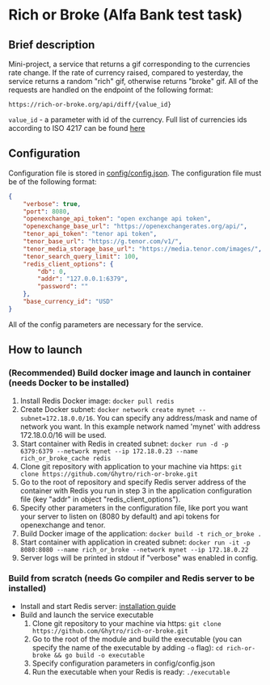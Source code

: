# Rich or Broke (Alfa Bank test task)
## Brief description
Mini-project, a service that returns a gif corresponding to the currencies rate change. If the rate of currency raised, compared to yesterday, the service returns a random "rich" gif, otherwise returns "broke" gif. All of the requests are handled on the endpoint of the following format:

```https://rich-or-broke.org/api/diff/{value_id}```

```value_id``` - a parameter with id of the currency. Full list of currencies ids according to ISO 4217 can be found [here](https://en.wikipedia.org/wiki/ISO_4217#Active_codes)

## Configuration
Configuration file is stored in [config/config.json](https://github.com/Ghytro/rich-or-broke/tree/main/config/config.json). The configuration file must be of the following format:
```json
{
    "verbose": true,
    "port": 8080,
    "openexchange_api_token": "open exchange api token",
    "openexchange_base_url": "https://openexchangerates.org/api/",
    "tenor_api_token": "tenor api token",
    "tenor_base_url": "https://g.tenor.com/v1/",
    "tenor_media_storage_base_url": "https://media.tenor.com/images/",
    "tenor_search_query_limit": 100,
    "redis_client_options": {
        "db": 0,
        "addr": "127.0.0.1:6379",
        "password": ""
    },
    "base_currency_id": "USD"
}
```
All of the config parameters are necessary for the service.

## How to launch
### (Recommended) Build docker image and launch in container (needs Docker to be installed)
1. Install Redis Docker image: ```docker pull redis```
2. Create Docker subnet: ```docker network create mynet --subnet=172.18.0.0/16```. You can specify any address/mask and name of network you want. In this example network named 'mynet' with address 172.18.0.0/16 will be used.
3. Start container with Redis in created subnet: ```docker run -d -p 6379:6379 --network mynet --ip 172.18.0.23 --name rich_or_broke_cache redis```
4. Clone git repository with application to your machine via https: ```git clone https://github.com/Ghytro/rich-or-broke.git```
5. Go to the root of repository and specify Redis server address of the container with Redis you run in step 3 in the application configuration file (key "addr" in object "redis_client_options").
6. Specify other parameters in the configuration file, like port you want your server to listen on (8080 by default) and api tokens for openexchange and tenor.
7. Build Docker image of the application: ```docker build -t rich_or_broke .```
8. Start container with application in created subnet: ```docker run -it -p 8080:8080 --name rich_or_broke --network mynet --ip 172.18.0.22```
9. Server logs will be printed in stdout if "verbose" was enabled in config.

### Build from scratch (needs Go compiler and Redis server to be installed)
- Install and start Redis server: [installation guide](https://redis.io/docs/getting-started/)
- Build and launch the service executable
    1. Clone git repository to your machine via https: ```git clone https://github.com/Ghytro/rich-or-broke.git```
    2. Go to the root of the module and build the executable (you can specify the name of the executable by adding ```-o``` flag): ```cd rich-or-broke && go build -o executable```
    3. Specify configuration parameters in config/config.json
    4. Run the executable when your Redis is ready: ```./executable```
